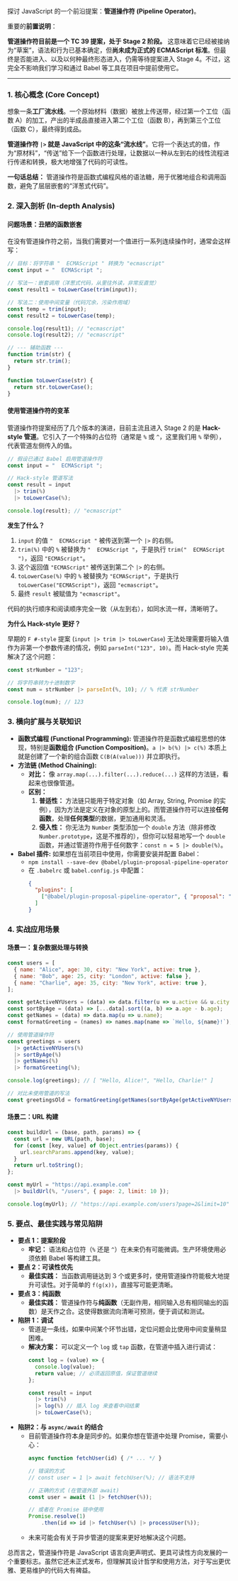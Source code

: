 探讨 JavaScript 的一个前沿提案：**管道操作符 (Pipeline Operator)**。

重要的**前置说明**：

**管道操作符目前是一个 TC 39 提案，处于 Stage 2 阶段。** 这意味着它已经被接纳为“草案”，语法和行为已基本确定，但**尚未成为正式的 ECMAScript 标准**。但最终是否能进入、以及以何种最终形态进入，仍需等待提案进入 Stage 4。不过，这完全不影响我们学习和通过 Babel 等工具在项目中提前使用它。

---

### 1. 核心概念 (Core Concept)

想象一条**工厂流水线**。一个原始材料（数据）被放上传送带，经过第一个工位（函数 A）的加工，产出的半成品直接进入第二个工位（函数 B），再到第三个工位（函数 C），最终得到成品。

**管道操作符 `|>` 就是 JavaScript 中的这条“流水线”**。它将一个表达式的值，作为“原材料”，“传送”给下一个函数进行处理，让数据以一种从左到右的线性流程进行传递和转换，极大地增强了代码的可读性。

**一句话总结：** 管道操作符是函数式编程风格的语法糖，用于优雅地组合和调用函数，避免了层层嵌套的“洋葱式代码”。

### 2. 深入剖析 (In-depth Analysis)

#### 问题场景：丑陋的函数嵌套

在没有管道操作符之前，当我们需要对一个值进行一系列连续操作时，通常会这样写：

```javascript
// 目标：将字符串 "  ECMAScript " 转换为 "ecmascript"
const input = "  ECMAScript ";

// 写法一：嵌套调用（洋葱式代码，从里往外读，非常反直觉）
const result1 = toLowerCase(trim(input)); 

// 写法二：使用中间变量（代码冗余，污染作用域）
const temp = trim(input);
const result2 = toLowerCase(temp);

console.log(result1); // "ecmascript"
console.log(result2); // "ecmascript"

// --- 辅助函数 ---
function trim(str) {
  return str.trim();
}

function toLowerCase(str) {
  return str.toLowerCase();
}
```

#### 使用管道操作符的变革

管道操作符提案经历了几个版本的演进，目前主流且进入 Stage 2 的是 **Hack-style 管道**。它引入了一个特殊的占位符（通常是 `%` 或 `^`，这里我们用 `%` 举例），代表管道左侧传入的值。

```javascript
// 假设已通过 Babel 启用管道操作符
const input = "  ECMAScript ";

// Hack-style 管道写法
const result = input
  |> trim(%)
  |> toLowerCase(%);

console.log(result); // "ecmascript"
```

**发生了什么？**

1.  `input` 的值 `"  ECMAScript "` 被传送到第一个 `|>` 的右侧。
2.  `trim(%)` 中的 `%` 被替换为 `"  ECMAScript "`，于是执行 `trim("  ECMAScript ")`，返回 `"ECMAScript"`。
3.  这个返回值 `"ECMAScript"` 被传送到第二个 `|>` 的右侧。
4.  `toLowerCase(%)` 中的 `%` 被替换为 `"ECMAScript"`，于是执行 `toLowerCase("ECMAScript")`，返回 `"ecmascript"`。
5.  最终 `result` 被赋值为 `"ecmascript"`。

代码的执行顺序和阅读顺序完全一致（从左到右），如同水流一样，清晰明了。

**为什么 Hack-style 更好？**

早期的 `F #-style` 提案 (`input |> trim |> toLowerCase`) 无法处理需要将输入值作为非第一个参数传递的情况，例如 `parseInt("123", 10)`。而 Hack-style 完美解决了这个问题：

```javascript
const strNumber = "123";

// 将字符串转为十进制数字
const num = strNumber |> parseInt(%, 10); // % 代表 strNumber

console.log(num); // 123
```

### 3. 横向扩展与关联知识

*   **函数式编程 (Functional Programming):** 管道操作符是函数式编程思想的体现，特别是**函数组合 (Function Composition)**。`a |> b(%) |> c(%)` 本质上就是创建了一个新的组合函数 `C(B(A(value)))` 并立即执行。
*   **方法链 (Method Chaining):**
    *   **对比：** 像 `array.map(...).filter(...).reduce(...)` 这样的方法链，看起来也很像管道。
    *   **区别：**
        1.  **普适性：** 方法链只能用于特定对象（如 Array, String, Promise 的实例），因为方法是定义在对象的原型上的。而管道操作符可以连接**任何函数**，处理**任何类型**的数据，更加通用和灵活。
        2.  **侵入性：** 你无法为 `Number` 类型添加一个 `double` 方法（除非修改 `Number.prototype`，这是不推荐的），但你可以轻易地写一个 `double` 函数，并通过管道符作用于任何数字：`const n = 5 |> double(%)`。
*   **Babel 插件:** 如果想在当前项目中使用，你需要安装并配置 Babel：
    *   `npm install --save-dev @babel/plugin-proposal-pipeline-operator`
    *   在 `.babelrc` 或 `babel.config.js` 中配置：
        ```json
        {
          "plugins": [
            ["@babel/plugin-proposal-pipeline-operator", { "proposal": "hack", "topicToken": "%" }]
          ]
        }
        ```

### 4. 实战应用场景

#### 场景一：复杂数据处理与转换

```javascript
const users = [
  { name: "Alice", age: 30, city: "New York", active: true },
  { name: "Bob", age: 25, city: "London", active: false },
  { name: "Charlie", age: 35, city: "New York", active: true },
];

const getActiveNYUsers = (data) => data.filter(u => u.active && u.city === "New York");
const sortByAge = (data) => [...data].sort((a, b) => a.age - b.age);
const getNames = (data) => data.map(u => u.name);
const formatGreeting = (names) => names.map(name => `Hello, ${name}!`);

// 使用管道操作符
const greetings = users
  |> getActiveNYUsers(%)
  |> sortByAge(%)
  |> getNames(%)
  |> formatGreeting(%);

console.log(greetings); // [ "Hello, Alice!", "Hello, Charlie!" ]

// 对比未使用管道的写法
const greetingsOld = formatGreeting(getNames(sortByAge(getActiveNYUsers(users))));
```

#### 场景二：URL 构建

```javascript
const buildUrl = (base, path, params) => {
  const url = new URL(path, base);
  for (const [key, value] of Object.entries(params)) {
    url.searchParams.append(key, value);
  }
  return url.toString();
};

const myUrl = "https://api.example.com"
  |> buildUrl(%, "/users", { page: 2, limit: 10 });

console.log(myUrl); // "https://api.example.com/users?page=2&limit=10"
```

### 5. 要点、最佳实践与常见陷阱

*   **要点 1：提案阶段**
    *   **牢记：** 语法和占位符（`%` 还是 `^`）在未来仍有可能微调。生产环境使用必须依赖 Babel 等构建工具。
*   **要点 2：可读性优先**
    *   **最佳实践：** 当函数调用链达到 3 个或更多时，使用管道操作符能极大地提升可读性。对于简单的 `f(g(x))`，直接写可能更清晰。
*   **要点 3：纯函数**
    *   **最佳实践：** 管道操作符与**纯函数**（无副作用，相同输入总有相同输出的函数）是天作之合。这使得数据流向清晰可预测，便于调试和测试。
*   **陷阱 1：调试**
    *   管道是一条线，如果中间某个环节出错，定位问题会比使用中间变量稍显困难。
    *   **解决方案：** 可以定义一个 `log` 或 `tap` 函数，在管道中插入进行调试：
        ```javascript
        const log = (value) => {
          console.log(value);
          return value; // 必须返回原值，保证管道继续
        };
        
        const result = input
          |> trim(%)
          |> log(%) // 插入 log 来查看中间结果
          |> toLowerCase(%);
        ```
*   **陷阱2：与 `async/await` 的结合**
    *   目前管道操作符本身是同步的。如果你想在管道中处理 Promise，需要小心：
        ```javascript
        async function fetchUser(id) { /* ... */ }
        
        // 错误的方式
        // const user = 1 |> await fetchUser(%); // 语法不支持

        // 正确的方式 (在管道外部 await)
        const user = await (1 |> fetchUser(%));
        
        // 或者在 Promise 链中使用
        Promise.resolve(1)
            .then(id => id |> fetchUser(%) |> processUser(%));
        ```
    *   未来可能会有关于异步管道的提案来更好地解决这个问题。

总而言之，管道操作符是 JavaScript 语言向更声明式、更具可读性方向发展的一个重要标志。虽然它还未正式发布，但理解其设计哲学和使用方法，对于写出更优雅、更易维护的代码大有裨益。